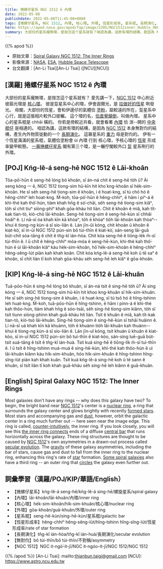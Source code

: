 ```yaml
---
title: 捲螺仔星系 NGC 1512 ê 內環
date: 2022-05-08
publishdate: 2022-05-08T11:45:00+0800
tags: [捲螺仔星系, NGC 1512, 內環, 核心環, 外環, 恆星形成率, 星系棍, 長期演化, 無對伨]
hero: https://apod.nasa.gov/apod/fap/image/2205/NGC1512inner_Hubble_960.jpg
summary: 大部份的星系攏無環，是按怎這个星系就有？咱認為講，這款有環的結構，是因為 NGC 1512 本身無對伨的結構，產生內外物質徙動的一个長期演化。
---
```


{{% apod %}}

- 原始文章：[Spiral Galaxy NGC 1512: The Inner Rings](https://apod.nasa.gov/apod/ap220508.html)
- 影像來源：[NASA](https://www.nasa.gov/), [ESA](https://www.esa.int/), [Hubble Space Telescope](https://www.nasa.gov/mission_pages/hubble/story/index.html)
- 台文翻譯：[An-Li Tsai][An-Li Tsai] ([NCU][NCU])

## [漢羅] 捲螺仔星系 NGC 1512 ê 內環
大部份的星系攏無環，是按怎這个星系就有？
愛先講一下，[NGC 1512][NGC 1512 1] 中心附近彼箍光環是 [核心環][nuclear ring]。
彼是踅星系中心的環，伊會遐爾光，是 [拄做好的恆星][formed stars] 咧發光。
毋閣，大部份的恆星，會和伊邊仔的氣體佮 [塗粉][dust]，踮較遠的所在，踅星系中心行，就是這張相片較外口彼輾。
這个環的名，[佮直覺顛倒][counter-intuitively]，叫做內環。
星系中心的星系棍是 chhāi 橫的。
你若是倚較近共看，就會看著 [內環][the inner ring connects] 佮 湠--開的 [中央棍仔][central bar] 是相連的。
咱認為講，這款有環的結構，是因為 [NGC 1512][NGC 1512 2] 本身無對伨的結構，產生內外物質徙動的一个 [長期演化][secular evolution]。
這寡星系的 [重力][gravity] 毋是對伨的。
伊有一个恆星滿滿的星系棍，氣體佮塗粉會 ùi 內環 行到 核心環，予核心環的 [恆星][star] 形成率變甲較懸。
[一寡捲螺仔星系][Some spiral galaxies] 閣有第三个環，是一輾佇閣較外口 [踅][circles] 星系咧行的外環。

## [POJ] Kńg-lê-á seng-hē NGC 1512 ê Lāi-khoân
Tōa-pō͘-hūn ê seng-hē lóng bô khoân, sī án-ná chit ê seng-hē to̍h ū?
Ài seng kóng 一 ē, NGC 1512 tiong-sim hū-kīn hit kho͘ kng-khoân sī he̍k-sim-khoân.
He sī se̍h seng-hē tiong-sim ê khoân, i ē hoat-kng, sī tú chō hó ê hêng-chhiⁿ leh hoat-kng.
M̄-koh, tōa-pō͘-hūn ê hêng-chhiⁿ, ē hām i piⁿ-á ê khì-thé kah thô͘-hún, tiàm khah hn̄g ê só͘-chāi, se̍h seng-hē tiong-sim kiâⁿ, to̍h sī chit tiuⁿ siòng-phìⁿ khah gōa-kháu hit liàn.
Chit ê khoân ê miâ, kah ti̍t-kak tian-tò, kiò-chò lāi-khoân.
Seng-hē tiong-sim ê seng-hē-kùn sī chhāi hoâiⁿ ê.
Lí nā-sī óa khah kīn kā khòaⁿ, to̍h ē khòaⁿ tio̍h lāi-khoân kah thòaⁿ--khui ê tiong-ng kùn-á sī sio-liân ê.
Lán jīn-ûi kóng, chit khoán ū khoân ê kiat-kò͘, sī in-ūi NGC 1512 pún-sin bô tùi-thīn ê kiat-kò͘, sán-seng lāi-guā bu̍t-chit sóa-tāng ê chi̍t ê tn̂g-kî ián-hòa.
Chit kóa seng-hē ê tiōng-le̍k m̄-sī tùi-thīn ê.
I ū chi̍t ê hêng-chhiⁿ móa-móa ê seng-hē-kùn, khì-thé kah thô͘-hún ē ùi lāi-khoân kiâⁿ kàu he̍k-sim-khoân, hō͘ he̍k-sim-khoân ê hêng-chhiⁿ hêng-sêng-lu̍t piàn kah khah koân.
Chi̍t kóa kńg-lê-á seng-hē koh ū tē saⁿ ê khoân, sī chi̍t liàn tī koh khah gōa-kháu se̍h seng-hē leh kiâⁿ ê gōa-khoân.

## [KIP] Kńg-lê-á sing-hē NGC 1512 ê Lāi-khuân
Tuā-pōo-hūn ê sing-hē lóng bô khuân, sī án-ná tsit ê sing-hē to̍h ū?
Ài sing kóng 一 ē, NGC 1512 tiong-sim hū-kīn hit khoo kng-khuân sī hi̍k-sim-khuân.
He sī se̍h sing-hē tiong-sim ê khuân, i ē huat-kng, sī tú tsō hó ê hîng-tshinn leh huat-kng.
M̄-koh, tuā-pōo-hūn ê hîng-tshinn, ē hām i pinn-á ê khì-thé kah thôo-hún, tiàm khah hn̄g ê sóo-tsāi, se̍h sing-hē tiong-sim kiânn, to̍h sī tsit tiunn siòng-phìnn khah guā-kháu hit liàn.
Tsit ê khuân ê miâ, kah ti̍t-kak tian-tò, kiò-tsò lāi-khuân.
Sing-hē tiong-sim ê sing-hē-kùn sī tshāi huâinn ê.
Lí nā-sī uá khah kīn kā khuànn, to̍h ē khuànn tio̍h lāi-khuân kah thuànn--khui ê tiong-ng kùn-á sī sio-liân ê.
Lán jīn-uî kóng, tsit khuán ū khuân ê kiat-kòo, sī in-uī NGC 1512 pún-sin bô tuì-thīn ê kiat-kòo, sán-sing luē-guā bu̍t-tsit suá-tāng ê tsi̍t ê tn̂g-kî ián-huà.
Tsit kuá sing-hē ê tiōng-li̍k m̄-sī tuì-thīn ê.
I ū tsi̍t ê hîng-tshinn muá-muá ê sing-hē-kùn, khì-thé kah thôo-hún ē uì lāi-khuân kiânn kàu hi̍k-sim-khuân, hōo hi̍k-sim-khuân ê hîng-tshinn hîng-sîng-lu̍t piàn kah khah kuân.
Tsi̍t kuá kńg-lê-á sing-hē koh ū tē sann ê khuân, sī tsi̍t liàn tī koh khah guā-kháu se̍h sing-hē leh kiânn ê guā-khuân.

## [English] Spiral Galaxy NGC 1512: The Inner Rings

Most galaxies don't have any rings -- why does this galaxy have two?
To begin, the bright band near [NGC 1512][NGC 1512 1]'s center is a [nuclear ring][nuclear ring], a ring that surrounds the galaxy center and glows brightly with recently [formed stars][formed stars].
Most stars and accompanying gas and [dust][dust], however, orbit the galactic center in a ring much further out -- here seen near the image edge.
This ring is called, [counter-intuitively][counter-intuitively], the inner ring.
If you look closely, you will see this [the inner ring connects][the inner ring connects] ends of a diffuse [central bar][central bar] that runs horizontally across the galaxy.
These ring structures are thought to be caused by [NGC 1512][NGC 1512 2]'s own asymmetries in a drawn-out process called [secular evolution][secular evolution].
The [gravity][gravity] of these galaxy asymmetries, including the bar of stars, cause gas and dust to fall from the inner ring to the nuclear ring, enhancing this ring's rate of [star][star] formation.
[Some spiral galaxies][Some spiral galaxies] also have a third ring -- an outer ring that [circles][circles] the galaxy even further out.

## 詞彙學習（漢羅/POJ/KIP/華語/English）
- 【捲螺仔星系】kńg-lê-á seng-hē/kńg-lê-á sing-hē/螺旋星系/spiral galaxy
- 【內環】lāi-khoân/lāi-khuân/內環/inner ring
- 【核心環】he̍k-sim-khoân/hi̍k-sim-khuân/核心環/nuclear ring
- 【外環】gōa-khoân/guā-khuân/外環/outer ring
- 【星系棍】seng-hē-kùn/sing-hē-kùn/星系棍/galactic bar
- 【恆星形成率】hêng-chhiⁿ hêng-sêng-lu̍t/hîng-tshinn hîng-sîng-lu̍t/恆星形成率/rate of star formation
- 【長期演化】tn̂g-kî ián-hòa/tn̂g-kî ián-huà/長期演化/secular evolution
- 【無對伨】bô tùi-thīn/bô tùi-thīn/不對稱/asymmetry
- 【NGC 1512】NGC it-ngó͘-it-jī/NGC it-ngóo-it-jī/NGC 1512/NGC 1512

{{% /apod %}}
[An-Li Tsai]: mailto:thianbun.taigi@gmail.com
[NCU]: https://www.astro.ncu.edu.tw

[copyright]: https://apod.nasa.gov/apod/fap/lib/about_apod.html#srapply

[NGC 1512 1]:https://en.wikipedia.org/wiki/NGC_1512
[nuclear ring]:https://apod.nasa.gov/apod/ap170710.html
[formed stars]:https://en.wikipedia.org/wiki/Star_formation
[dust]:https://apod.nasa.gov/apod/ap030706.html
[counter-intuitively]:https://ru.fishki.net/picsw/112007/29/ugol/ugol_012.jpg
[the inner ring connects]:https://ui.adsabs.harvard.edu/abs/2017ApJS..230...14M/abstract
[central bar]:https://apod.nasa.gov/apod/ap200611.html
[NGC 1512 2]:https://esahubble.org/news/heic1712/
[secular evolution]:https://ui.adsabs.harvard.edu/abs/2004ARA%26A..42..603K/abstract
[gravity]:https://spaceplace.nasa.gov/what-is-gravity/en/
[star]:https://starchild.gsfc.nasa.gov/docs/StarChild/universe_level2/stars.html
[Some spiral galaxies]:https://apod.nasa.gov/apod/ap150526.html
[circles]:https://www.nasa.gov/audience/forstudents/5-8/features/nasa-knows/what-is-orbit-58.html
